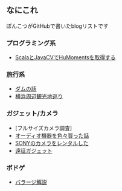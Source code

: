 ## なにこれ
ぽんこつがGitHubで書いたblogリストです

### プログラミング系
- [ScalaとJavaCVでHuMomentsを取得する](scala-humoments/index.md)

### 旅行系
- [ダムの話](dum/index.md)
- [横浜周辺観光地巡り](yokohama/index.md)

### ガジェット/カメラ
- [フルサイズカメラ調査]
- [オーディオ機器を色々買った話](audio/index.md)
- [SONYのカメラをレンタルした](sony-camera-sp/index.md)
- [遠征ガジェット](gudget/index.md)

### ボドゲ
- [バラージ解説](barrage/index.md)
